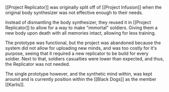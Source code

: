 [[Project Replicator]] was originally split off of [[Project Infusion]] when the original body synthesizer was not effective enough to their needs.

Instead of dismantling the body synthesizer, they reused it in [[Project Replicator]] to allow for a way to make "immortal" soldiers. Giving them a new body upon death with all memories intact, allowing for less training.

The prototype was functional, but the project was abandoned because the system did not allow for uploading new minds, and was too costly for it's purpose, seeing that it required a new replicator to be build for every soldier. Next to that, soldiers casualties were lower than expected, and thus, the Replicator was not needed.

The single prototype however, and the synthetic mind within, was kept around and is currently position within the [[Black Dogs]] as the member [[Karlis]].
